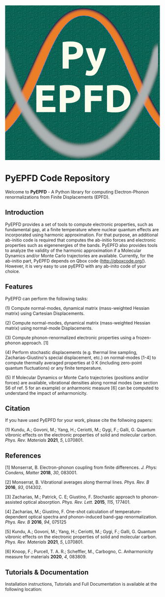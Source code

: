 ![image](docs/source/pyepfd_logo.png)

# PyEPFD Code Repository

Welcome to **PyEPFD** - A Python library for computing Electron-Phonon 
renormalizations from Finite Displacements (EPFD).

## Introduction

PyEPFD provides a set of tools to compute electronic properties, 
such as fundamental gap, at a finite temperature where 
nuclear quantum effects are incorporated using harmonic approximation. 
For that purpose, an additional ab-initio code is required that computes
the ab-initio forces and electronic properties such as eigenenergies of
the bands. PyEPFD also provides tools to analyze the validity of the 
harmonic approximation if a Molecular Dynamics and/or Monte Carlo 
trajectories are available. Currently, for the ab-initio part, PyEPFD 
depends on Qbox code (http://qboxcode.org/). However, it is very easy 
to use pyEPFD with any ab-inito code of your choice.     

## Features

PyEPFD can perform the following tasks:

(1) Compute normal-modes, dynamical matrix (mass-weighted Hessian matrix) 
using Cartesian Displacements.

(2) Compute normal-modes, dynamical matrix (mass-weighted Hessian matrix) 
using normal-mode Displacements.

(3) Compute phonon-renormalized electronic properties using a frozen-phonon
approach. [1]

(4) Perform stochastic displacements (e.g. thermal line sampling, 
Zacharias-Giustino's special displacement, etc.) on normal-modes [1-4] 
to compute thermally averaged properties at 0 K (including zero-point
quantum fluctuations) or any finite temperature. 

(5) If Molecular Dynamics or Monte Carlo trajectories 
(positions and/or forces) are available, vibrational densities along 
normal modes (see section S6 of ref. 5 for an example) or 
anharmonic measure [6] can be computed to understand the impact of
anharmonicity.

## Citation

If you have used PyEPFD for your work, please cite the follwoing papers:

(1) Kundu, A.; Govoni, M.; Yang, H.; Ceriotti, M.; Gygi, F.; Galli, G. 
Quantum vibronic effects on the electronic properties of solid and 
molecular carbon.  
*Phys. Rev. Materials* **2021**, *5*, L070801.

## References

[1] Monserrat, B. Electron-phonon coupling from finite differences. 
*J. Phys: Condens, Matter* **2018**, *30*, 083001.

[2] Monserrat, B. Vibrational averages along thermal lines.
*Phys. Rev. B* **2016**, *93*, 014302.

[3] Zacharias, M.; Patrick, C. E; Giustino, F. 
Stochastic approach to phonon-assisted optical absorption.
*Phys. Rev. Lett.* **2015**, *115*, 177401.

[4] Zacharias, M.; Giustino, F. 
One-shot calculation of temperature-dependent optical spectra 
and phonon-induced band-gap renormalization.
*Phys. Rev. B* **2016**, *94*, 075125

[5] Kundu, A.; Govoni, M.; Yang, H.; Ceriotti, M.; Gygi, F.; Galli, G.
Quantum vibronic effects on the electronic properties of solid and
molecular carbon.
*Phys. Rev. Materials* **2021**, *5*, L070801.

[6] Knoop, F.; Purcell, T. A. R.; Scheffler, M., Carbogno, C.
Anharmonicity measure for materials **2020**, *4*, 083809.

## Tutorials & Documentation

Installation instructions, Tutorials and Full Documentation is available
at the following location:


